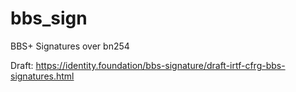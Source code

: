 # bbs_sign
BBS+ Signatures over bn254

Draft: https://identity.foundation/bbs-signature/draft-irtf-cfrg-bbs-signatures.html